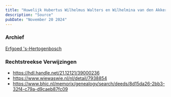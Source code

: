 ```yaml
---
title: "Huwelijk Hubertus Wilhelmus Walters en Wilhelmina van den Akker mgnd Akkermans 28-06-1861"
description: "Source"
pubDate: "November 20 2024"
---
```


### Archief
[Erfgoed 's-Hertogenbosch](https://www.erfgoedshertogenbosch.nl/)

### Rechtstreekse Verwijzingen
- https://hdl.handle.net/21.12121/39000236
- https://www.wiewaswie.nl/nl/detail/7938854
- https://www.bhic.nl/memorix/genealogy/search/deeds/8d15da26-2bb3-32f4-c79a-d9caeb87fc09